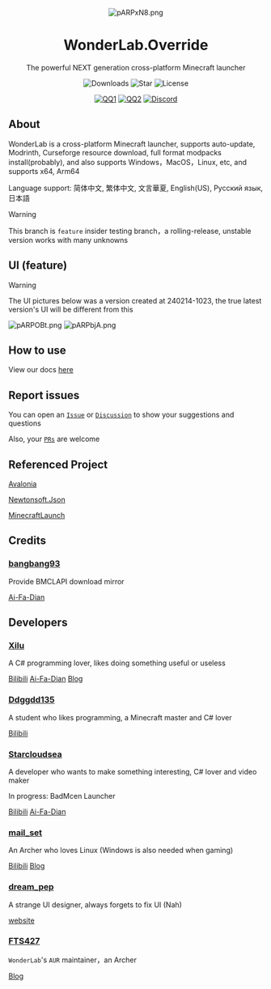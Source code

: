 <p align="center">
<img src="https://s21.ax1x.com/2024/11/17/pARPxN8.png" alt="pARPxN8.png" border="0" />
</p>

<div align="center">

# WonderLab.Override

The powerful NEXT generation cross-platform Minecraft launcher

![Downloads](https://img.shields.io/github/downloads/Lunova-Studio/WonderLab.Override/total?logo=github&label=%E4%B8%8B%E8%BD%BD%E9%87%8F&style=for-the-badge&color=44cc11)
![Star](https://img.shields.io/github/stars/Lunova-Studio/WonderLab.Override?logo=github&label=Star&style=for-the-badge)
![License](https://img.shields.io/github/license/Lunova-Studio/WonderLab.Override?logo=github&label=LICENSE&style=for-the-badge&color=ff7a35)

[![QQ1](https://img.shields.io/badge/一群-722391932-81A1C1.svg?style=for-the-badge&logo=QQ&logoColor=white)](https://jq.qq.com/?_wv=1027&k=kU7khFu6)
[![QQ2](https://img.shields.io/badge/二群-789238146-81A1C1.svg?style=for-the-badge&logo=QQ&logoColor=white)](http://qm.qq.com/cgi-bin/qm/qr?_wv=1027&k=vxXeM940Sa8EPK0ddxDr7J-7RCxkConY&authKey=NlLAobL2hA0y5SqUgYwycJpnXsN%2F%2BGpCqqt2V%2BuiUgx%2B%2Fy8cFbvKk%2FnRg1Ezql9y&noverify=0&group_code=789238146)
[![Discord](https://img.shields.io/badge/Discord-4169E1?style=for-the-badge&logo=Discord&logoColor=white)](https://discord.gg/YQ62mn5d)

</div>

## About

WonderLab is a cross-platform Minecraft launcher, supports auto-update, Modrinth, Curseforge resource download, full format modpacks install(probably), and also supports Windows，MacOS，Linux, etc, and supports x64, Arm64

Language support: 简体中文, 繁体中文, 文言華夏, English(US), Русский язык, 日本語

> [!WARNING]
>
> This branch is `feature` insider testing branch，a rolling-release, unstable version  works with many unknowns

## UI (feature)

> [!WARNING]
>
> The UI pictures below was a version created at 240214-1023, the true latest version's UI will be different from this

<img src="https://s21.ax1x.com/2024/11/17/pARPOBt.md.png" alt="pARPOBt.png" border="0" />

<img src="https://s21.ax1x.com/2024/11/17/pARPbjA.png" alt="pARPbjA.png" border="0" />

## How to use

View our docs [here](https://docs.lunova.studio/docs/WonderLab)

## Report issues

You can open an [`Issue`](https://github.com/Lunova-Studio/WonderLab.Override/issues) or [`Discussion`](https://github.com/Lunova-Studio/WonderLab.Override/discussions) to show your suggestions and questions

Also, your [`PRs`](https://github.com/Lunova-Studio/WonderLab.Override/pulls) are welcome

## Referenced Project

[Avalonia](https://github.com/AvaloniaUI/Avalonia)

[Newtonsoft.Json](https://github.com/JamesNK/Newtonsoft.Json)

[MinecraftLaunch](https://github.com/Lunova-Studio/MinecraftLaunch)

## Credits

### [bangbang93](https://github.com/bangbang93)

Provide BMCLAPI download mirror

[Ai-Fa-Dian](https://afdian.net/a/bangbang93)

## Developers

### [Xilu](https://github.com/YangSpring114)

A C# programming lover, likes doing something useful or useless

[Bilibili](https://space.bilibili.com/1098028524)
[Ai-Fa-Dian](https://afdian.net/a/WonderLab)
[Blog](https://baka_hs.gitee.io/xilu-baka)

### [Ddggdd135](https://github.com/JWJUN233233)

A student who likes programming, a Minecraft master and C# lover

[Bilibili](https://space.bilibili.com/1049351987)

### [Starcloudsea](https://github.com/Starcloudsea)

A developer who wants to make something interesting, C# lover and video maker

In progress: BadMcen Launcher

[Bilibili](https://space.bilibili.com/2123349162)
[Ai-Fa-Dian](https://afdian.net/a/Starcloudsea)

### [mail_set](https://github.com/mailset)

An Archer who loves Linux (Windows is also needed when gaming)

[Bilibili](https://space.bilibili.com/435654748)
[Blog](https://blogs.mailset.top)

### [dream_pep](https://github.com/dream0090)

A strange UI designer, always forgets to fix UI (Nah)

[website](https://serverhub.cc)

### [FTS427](https://github.com/FTS427)

`WonderLab`'s `AUR` maintainer，an Archer

[Blog](https://www.fts427.top/)
